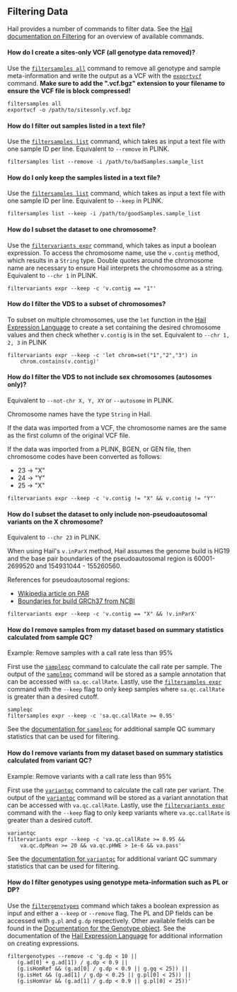 ## <a class="jumptarget" name="filtering"></a> Filtering Data

Hail provides a number of commands to filter data. See the [Hail documentation on Filtering](intro.html#Filtering) for an overview of available commands.

#### How do I create a sites-only VCF (all genotype data removed)?

Use the [`filtersamples all`](commands.html#filtersamples_all) command to remove all genotype and sample meta-information and write the output as a VCF with the [`exportvcf`](commands.html#exportvcf) command. **Make sure to add the ".vcf.bgz" extension to your filename to ensure the VCF file is block compressed!**

```
filtersamples all 
exportvcf -o /path/to/sitesonly.vcf.bgz
```


#### How do I filter out samples listed in a text file?

Use the [`filtersamples list`](commands.html#filtersamples_list) command, which takes as input a text file with one sample ID per line. Equivalent to `--remove` in PLINK.

```
filtersamples list --remove -i /path/to/badSamples.sample_list
```


#### How do I only keep the samples listed in a text file?

Use the [`filtersamples list`](commands.html#filtersamples_list) command, which takes as input a text file with one sample ID per line. Equivalent to `--keep` in PLINK.

```
filtersamples list --keep -i /path/to/goodSamples.sample_list
```


#### How do I subset the dataset to one chromosome?

Use the [`filtervariants expr`](commands.html#filtervariants_expr) command, which takes as input a boolean expression. 
To access the chromosome name, use the `v.contig` method, which results in a `String` type. 
Double quotes around the chromosome name are necessary to ensure Hail interprets the chromosome as a string. 
Equivalent to `--chr 1` in PLINK.

```
filtervariants expr --keep -c 'v.contig == "1"'
```


#### How do I filter the VDS to a subset of chromosomes?

To subset on multiple chromosomes, use the `let` function in the [Hail Expression Language](intro.html#HailExpressionLanguage) to create a set containing the desired chromosome values and then check whether `v.contig` is in the set. 
Equivalent to `--chr 1, 2, 3` in PLINK

```
filtervariants expr --keep -c 'let chrom=set("1","2","3") in 
    chrom.contains(v.contig)'
```


#### How do I filter the VDS to not include sex chromosomes (autosomes only)?

Equivalent to `--not-chr X, Y, XY` or `--autosome` in PLINK. 

Chromosome names have the type `String` in Hail.

If the data was imported from a VCF, the chromosome names are the same as the first column of the original VCF file.

If the data was imported from a PLINK, BGEN, or GEN file, then chromosome codes have been converted as follows:

 - 23 -> "X"
 - 24 -> "Y"
 - 25 -> "X"

```
filtervariants expr --keep -c 'v.contig != "X" && v.contig != "Y"'
```


#### How do I subset the dataset to only include non-pseudoautosomal variants on the X chromosome?

Equivalent to `--chr 23` in PLINK. 

When using Hail's `v.inParX` method, Hail assumes the genome build is HG19 and the base pair boundaries of the pseudoautosomal region is 60001-2699520 and 154931044 - 155260560.

References for pseudoautosomal regions:

 - [Wikipedia article on PAR](https://en.wikipedia.org/wiki/Pseudoautosomal_region)
 - [Boundaries for build GRCh37 from NCBI](http://www.ncbi.nlm.nih.gov/projects/genome/assembly/grc/human/)

```
filtervariants expr --keep -c 'v.contig == "X" && !v.inParX'
```


#### How do I remove samples from my dataset based on summary statistics calculated from sample QC?

Example: Remove samples with a call rate less than 95% 

First use the [`sampleqc`](commands.html#sampleqc) command to calculate the call rate per sample.
The output of the [`sampleqc`](commands.html#sampleqc) command will be stored as a sample annotation that can be accessed with `sa.qc.callRate`.
Lastly, use the [`filtersamples expr`](commands.html#filtersamples_expr) command with the `--keep` flag to only keep samples where `sa.qc.callRate` is greater than a desired cutoff.
 
```
sampleqc 
filtersamples expr --keep -c 'sa.qc.callRate >= 0.95'
```

See the [documentation for `sampleqc`](commands.html#sampleqc) for additional sample QC summary statistics that can be used for filtering.


#### How do I remove variants from my dataset based on summary statistics calculated from variant QC?

Example: Remove variants with a call rate less than 95% 

First use the [`variantqc`](commands.html#variantqc) command to calculate the call rate per variant.
The output of the [`variantqc`](commands.html#variantqc) command will be stored as a variant annotation that can be accessed with `va.qc.callRate`.
Lastly, use the [`filtervariants expr`](commands.html#filtervariants_expr) command with the `--keep` flag to only keep variants where `va.qc.callRate` is greater than a desired cutoff.
 
```
variantqc 
filtervariants expr --keep -c 'va.qc.callRate >= 0.95 && 
    va.qc.dpMean >= 20 && va.qc.pHWE > 1e-6 && va.pass'
```

See the [documentation for `variantqc`](commands.html#variantqc) for additional variant QC summary statistics that can be used for filtering.


#### How do I filter genotypes using genotype meta-information such as PL or DP?

Use the [`filtergenotypes`](commands.html#filtergenotypes) command which takes a boolean expression as input and either a `--keep` or `--remove` flag. 
The PL and DP fields can be accessed with `g.pl` and `g.dp` respectively. 
Other available fields can be found in the [Documentation for the Genotype object](intro.html#genotype).
See the documentation of the [Hail Expression Language](intro.html#HailExpressionLanguage) for additional information on creating expressions.

``` 
filtergenotypes --remove -c 'g.dp < 10 || 
   (g.ad[0] + g.ad[1]) / g.dp < 0.9 || 
   (g.isHomRef && (g.ad[0] / g.dp < 0.9 || g.gq < 25)) ||
   (g.isHet && (g.ad[1] / g.dp < 0.25 || g.pl[0] < 25)) ||
   (g.isHomVar && (g.ad[1] / g.dp < 0.9 || g.pl[0] < 25))'
```

